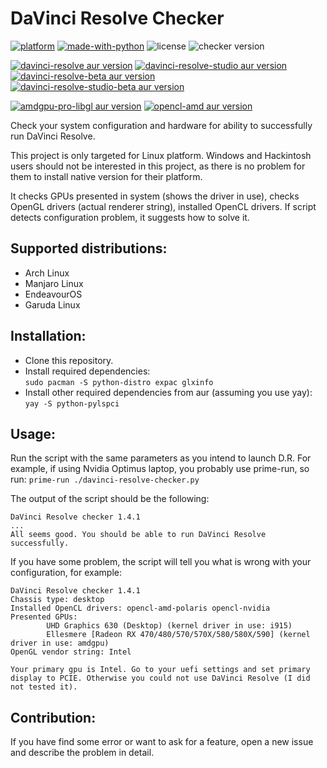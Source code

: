 # DaVinci Resolve Checker
[![platform](https://img.shields.io/badge/platform-linux-lightgrey.svg)](https://en.wikipedia.org/wiki/Linux)
[![made-with-python](https://img.shields.io/badge/Made%20with-Python-1f425f.svg)](https://www.python.org/)
![license](https://img.shields.io/github/license/Ashark/davinci-resolve-checker.svg)
![checker version](https://img.shields.io/badge/checker_version-1.6.2-green.svg)

[![davinci-resolve aur version](https://img.shields.io/aur/version/davinci-resolve?label=davinci-resolve)](https://aur.archlinux.org/packages/davinci-resolve)
[![davinci-resolve-studio aur version](https://img.shields.io/aur/version/davinci-resolve-studio?label=davinci-resolve-studio)](https://aur.archlinux.org/packages/davinci-resolve-studio)
[![davinci-resolve-beta aur version](https://img.shields.io/aur/version/davinci-resolve-beta?label=davinci-resolve-beta)](https://aur.archlinux.org/packages/davinci-resolve-beta)
[![davinci-resolve-studio-beta aur version](https://img.shields.io/aur/version/davinci-resolve-studio-beta?label=davinci-resolve-studio-beta)](https://aur.archlinux.org/packages/davinci-resolve-studio-beta)

[![amdgpu-pro-libgl aur version](https://img.shields.io/aur/version/amdgpu-pro-libgl?label=amdgpu-pro-libgl)](https://aur.archlinux.org/packages/amdgpu-pro-libgl)
[![opencl-amd aur version](https://img.shields.io/aur/version/opencl-amd?label=opencl-amd)](https://aur.archlinux.org/packages/opencl-amd)

Check your system configuration and hardware for ability to successfully run DaVinci Resolve.

This project is only targeted for Linux platform. Windows and Hackintosh users should not be interested in this project, as there is no problem for them to install native version for their platform.

It checks GPUs presented in system (shows the driver in use), checks OpenGL drivers (actual renderer string), installed OpenCL drivers.
If script detects configuration problem, it suggests how to solve it.

## Supported distributions:

* Arch Linux
* Manjaro Linux
* EndeavourOS
* Garuda Linux

## Installation:

* Clone this repository.
* Install required dependencies:  
`sudo pacman -S python-distro expac glxinfo`
* Install other required dependencies from aur (assuming you use yay):  
`yay -S python-pylspci`

## Usage:

Run the script with the same parameters as you intend to launch D.R.
For example, if using Nvidia Optimus laptop, you probably use prime-run, so run:
`prime-run ./davinci-resolve-checker.py`

The output of the script should be the following:
```
DaVinci Resolve checker 1.4.1
...
All seems good. You should be able to run DaVinci Resolve successfully.
```

If you have some problem, the script will tell you what is wrong with your configuration, for example:
```
DaVinci Resolve checker 1.4.1
Chassis type: desktop
Installed OpenCL drivers: opencl-amd-polaris opencl-nvidia
Presented GPUs:
        UHD Graphics 630 (Desktop) (kernel driver in use: i915)
        Ellesmere [Radeon RX 470/480/570/570X/580/580X/590] (kernel driver in use: amdgpu)
OpenGL vendor string: Intel

Your primary gpu is Intel. Go to your uefi settings and set primary display to PCIE. Otherwise you could not use DaVinci Resolve (I did not tested it).
```

## Contribution:
If you have find some error or want to ask for a feature, open a new issue and describe the problem in detail.
